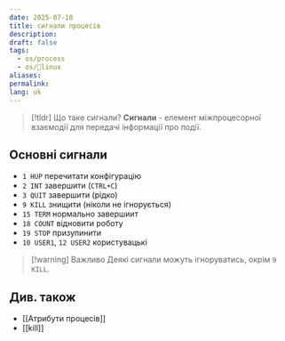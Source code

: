 ```yaml
---
date: 2025-07-10
title: сигнали процесів
description: 
draft: false
tags:
  - os/process
  - os/🐧linux
aliases: 
permalink: 
lang: uk
---
```


> [!tldr] Що таке сигнали?
> **Сигнали** - елемент міжпроцесорної взаємодії для передачі інформації про події.

## Основні сигнали

- `1 HUP` перечитати конфігурацію
- `2 INT` завершити (`CTRL+C`)
- `3 QUIT` завершити (рідко)
- `9 KILL` знищити (ніколи не ігнорується)
- `15 TERM` нормально завершиит
- `18 COUNT` відновити роботу
- `19 STOP` призупинити
- `10 USER1`, `12 USER2` користувацькі

> [!warning] Важливо
> Деякі сигнали можуть ігноруватись, окрім `9 KILL`.

## Див. також

- [[Атрибути процесів]]
- [[kill]]